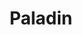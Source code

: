 ---
layout: home
title: Paladin
categories:
  - classes
next_class:
  - Reinherz
  - Rachebringer
  - Ewigschild
  - Eroberer
  - Thronwächter
  - Heroe
  - Schildträger
  - Gefallener
---